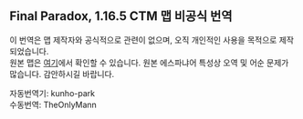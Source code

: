 ## Final Paradox, 1.16.5 CTM 맵 비공식 번역
이 번역은 맵 제작자와 공식적으로 관련이 없으며, 오직 개인적인 사용을 목적으로 제작되었습니다.  
원본 맵은 [여기](https://www.mediafire.com/file/zxwof46i2o42zwc/RP_Final_Paradox_v1.0.18.zip/file)에서 확인할 수 있습니다.
원본 에스파냐어 특성상 오역 및 어순 문제가 많습니다. 감안하시길 바랍니다.

자동번역기: kunho-park  
수동번역: TheOnlyMann  
